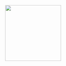 <img height="180em" src="https://github-readme-stats.vercel.app/api?username=Anik3tos&show_icons=true&hide_border=true&&count_private=true&include_all_commits=true" />
